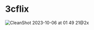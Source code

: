 # 3cflix
![CleanShot 2023-10-06 at 01 49 21@2x](https://github.com/ecmeyva/3cflix/assets/24237094/8e65e0dd-5f9c-4e39-a889-beb650bd18fe)

